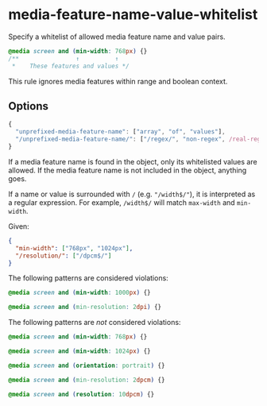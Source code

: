# media-feature-name-value-whitelist

Specify a whitelist of allowed media feature name and value pairs.

```css
@media screen and (min-width: 768px) {}
/**                ↑          ↑
 *    These features and values */
```

This rule ignores media features within range and boolean context.

## Options

```js
{
  "unprefixed-media-feature-name": ["array", "of", "values"],
  "/unprefixed-media-feature-name/": ["/regex/", "non-regex", /real-regex/]
}
```

If a media feature name is found in the object, only its whitelisted values are
allowed. If the media feature name is not included in the object, anything goes.

If a name or value is surrounded with `/` (e.g. `"/width$/"`), it is interpreted
as a regular expression. For example, `/width$/` will match `max-width` and
`min-width`.

Given:

```json
{
  "min-width": ["768px", "1024px"],
  "/resolution/": ["/dpcm$/"]
}
```

The following patterns are considered violations:

```css
@media screen and (min-width: 1000px) {}
```

```css
@media screen and (min-resolution: 2dpi) {}
```

The following patterns are *not* considered violations:

```css
@media screen and (min-width: 768px) {}
```

```css
@media screen and (min-width: 1024px) {}
```

```css
@media screen and (orientation: portrait) {}
```

```css
@media screen and (min-resolution: 2dpcm) {}
```

```css
@media screen and (resolution: 10dpcm) {}
```
